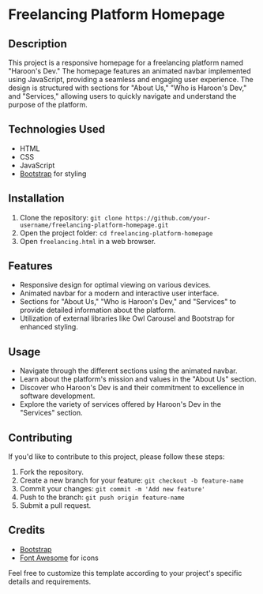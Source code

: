 # Freelancing Platform Homepage

## Description
This project is a responsive homepage for a freelancing platform named "Haroon's Dev." The homepage features an animated navbar implemented using JavaScript, providing a seamless and engaging user experience. The design is structured with sections for "About Us," "Who is Haroon's Dev," and "Services," allowing users to quickly navigate and understand the purpose of the platform.

## Technologies Used
- HTML
- CSS
- JavaScript
- [Bootstrap](https://getbootstrap.com/) for styling

## Installation
1. Clone the repository: `git clone https://github.com/your-username/freelancing-platform-homepage.git`
2. Open the project folder: `cd freelancing-platform-homepage`
3. Open `freelancing.html` in a web browser.

## Features
- Responsive design for optimal viewing on various devices.
- Animated navbar for a modern and interactive user interface.
- Sections for "About Us," "Who is Haroon's Dev," and "Services" to provide detailed information about the platform.
- Utilization of external libraries like Owl Carousel and Bootstrap for enhanced styling.

## Usage
- Navigate through the different sections using the animated navbar.
- Learn about the platform's mission and values in the "About Us" section.
- Discover who Haroon's Dev is and their commitment to excellence in software development.
- Explore the variety of services offered by Haroon's Dev in the "Services" section.

## Contributing
If you'd like to contribute to this project, please follow these steps:
1. Fork the repository.
2. Create a new branch for your feature: `git checkout -b feature-name`
3. Commit your changes: `git commit -m 'Add new feature'`
4. Push to the branch: `git push origin feature-name`
5. Submit a pull request.

## Credits
- [Bootstrap](https://getbootstrap.com/)
- [Font Awesome](https://fontawesome.com/) for icons

Feel free to customize this template according to your project's specific details and requirements.
